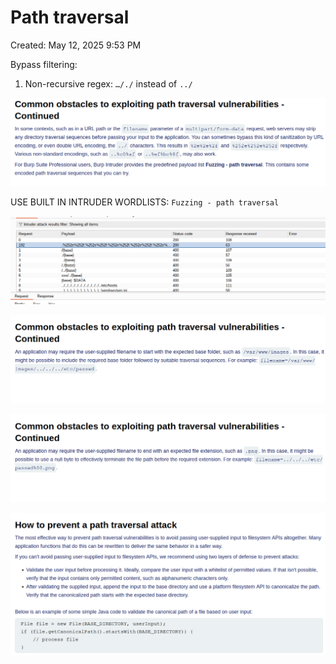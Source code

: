 # Path traversal

Created: May 12, 2025 9:53 PM

Bypass filtering:

1. Non-recursive regex: `…/./` instead of `../`

![image.png](Path%20traversal%201f1021737a898018a9c7dfef2343837e/image.png)

USE BUILT IN INTRUDER WORDLISTS: `Fuzzing - path traversal` 

![image.png](Path%20traversal%201f1021737a898018a9c7dfef2343837e/image%201.png)

![image.png](Path%20traversal%201f1021737a898018a9c7dfef2343837e/image%202.png)

![image.png](Path%20traversal%201f1021737a898018a9c7dfef2343837e/image%203.png)

![image.png](Path%20traversal%201f1021737a898018a9c7dfef2343837e/image%204.png)